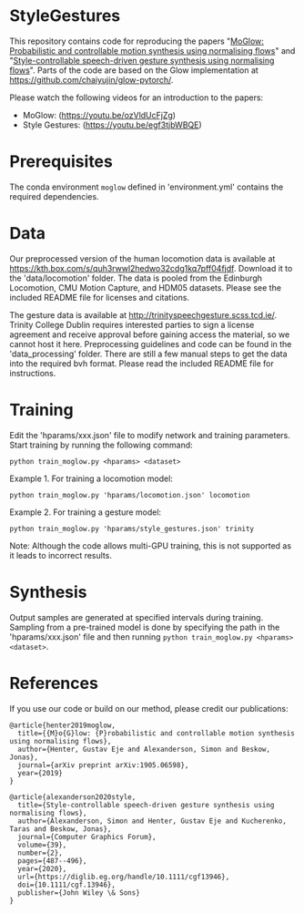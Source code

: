 # StyleGestures
This repository contains code for reproducing the papers "[MoGlow: Probabilistic and controllable motion synthesis using normalising flows](https://arxiv.org/abs/1905.06598)" and "[Style-controllable speech-driven gesture synthesis using normalising flows](https://diglib.eg.org/handle/10.1111/cgf13946)". Parts of the code are based on the Glow implementation at https://github.com/chaiyujin/glow-pytorch/.

Please watch the following videos for an introduction to the papers:
* MoGlow: (https://youtu.be/ozVldUcFjZg)
* Style Gestures: (https://youtu.be/egf3tjbWBQE)

# Prerequisites
The conda environment `moglow` defined in 'environment.yml' contains the required dependencies.

# Data
Our preprocessed version of the human locomotion data is available at https://kth.box.com/s/quh3rwwl2hedwo32cdg1kq7pff04fjdf. Download it to the 'data/locomotion' folder. The data is pooled from the Edinburgh Locomotion, CMU Motion Capture, and HDM05 datasets. Please see the included README file for licenses and citations.

The gesture data is available at http://trinityspeechgesture.scss.tcd.ie/. Trinity College Dublin requires interested parties to sign a license agreement and receive approval before gaining access the material, so we cannot host it here. Preprocessing guidelines and code can be found in the 'data_processing' folder. There are still a few manual steps to get the data into the required bvh format. Please read the included README file for instructions.

# Training
Edit the 'hparams/xxx.json' file to modify network and training parameters. Start training by running the following command:
```
python train_moglow.py <hparams> <dataset>
```

Example 1. For training a locomotion model:
```
python train_moglow.py 'hparams/locomotion.json' locomotion
```
Example 2. For training a gesture model:
```
python train_moglow.py 'hparams/style_gestures.json' trinity
```

Note: Although the code allows multi-GPU training, this is not supported as it leads to incorrect results.

# Synthesis
Output samples are generated at specified intervals during training. Sampling from a pre-trained model is done by specifying the path in the 'hparams/xxx.json' file and then running `python train_moglow.py <hparams> <dataset>`.

# References
If you use our code or build on our method, please credit our publications:
```
@article{henter2019moglow,
  title={{M}o{G}low: {P}robabilistic and controllable motion synthesis using normalising flows},
  author={Henter, Gustav Eje and Alexanderson, Simon and Beskow, Jonas},
  journal={arXiv preprint arXiv:1905.06598},
  year={2019}
}

@article{alexanderson2020style,
  title={Style-controllable speech-driven gesture synthesis using normalising flows},
  author={Alexanderson, Simon and Henter, Gustav Eje and Kucherenko, Taras and Beskow, Jonas},
  journal={Computer Graphics Forum},
  volume={39},
  number={2},
  pages={487--496},
  year={2020},
  url={https://diglib.eg.org/handle/10.1111/cgf13946},
  doi={10.1111/cgf.13946},
  publisher={John Wiley \& Sons}
}
```

